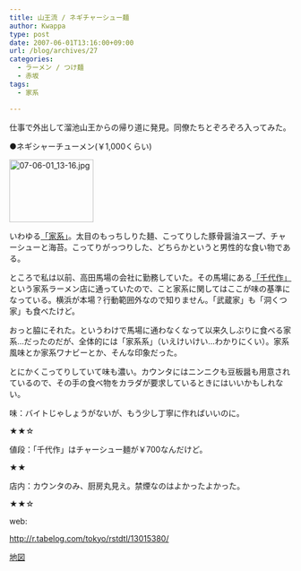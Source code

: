 ```yaml
---
title: 山王流 / ネギチャーシュー麺
author: Kwappa
type: post
date: 2007-06-01T13:16:00+09:00
url: /blog/archives/27
categories:
  - ラーメン / つけ麺
  - 赤坂
tags:
  - 家系

---
```

仕事で外出して溜池山王からの帰り道に発見。同僚たちとぞろぞろ入ってみた。
  
●ネギシャーチューメン(￥1,000くらい)
  
<a href="http://akasakalunch.up.seesaa.net/image/07-06-01_13-16.jpg" target="_blank" rel="noopener noreferrer"><img src="http://akasakalunch.up.seesaa.net/image/07-06-01_13-16-thumbnail2.jpg" border="0" alt="07-06-01_13-16.jpg" width="150" height="112" /></a>
  
いわゆる<a href="http://www.asahi-net.or.jp/~et7t-tum/iekei0.html" target="_blank" rel="noopener noreferrer">「家系」</a>。太目のもっちしりた麺、こってりした豚骨醤油スープ、チャーシューと海苔。こってりがっつりした、どちらかというと男性的な食い物である。
  
ところで私は以前、高田馬場の会社に勤務していた。その馬場にある<a href="http://www.shop-i.jp/tiyosaku/" target="_blank" rel="noopener noreferrer">「千代作」</a>という家系ラーメン店に通っていたので、こと家系に関してはここが味の基準になっている。横浜が本場？行動範囲外なので知りません。「武蔵家」も「洞くつ家」も食べたけど。
  
おっと脇にそれた。というわけで馬場に通わなくなって以来久しぶりに食べる家系…だったのだが、全体的には「家系系」（いえけいけい…わかりにくい）。家系風味とか家系ワナビーとか、そんな印象だった。
  
とにかくこってりしていて味も濃い。カウンタにはニンニクも豆板醤も用意されているので、その手の食べ物をカラダが要求しているときにはいいかもしれない。
  
味：バイトじゃしょうがないが、もう少し丁寧に作ればいいのに。
  
★★☆
  
値段：「千代作」はチャーシュー麺が￥700なんだけど。
  
★★
  
店内：カウンタのみ、厨房丸見え。禁煙なのはよかったよかった。
  
★★☆
  
web:
  
http://r.tabelog.com/tokyo/rstdtl/13015380/
  
<a href="http://maps.google.co.jp/maps?q=%E6%B8%AF%E5%8C%BA%E8%B5%A4%E5%9D%82%EF%BC%92%EF%BC%8D%EF%BC%91%EF%BC%93%EF%BC%8D%EF%BC%91%EF%BC%93++&hl=ja&ie=UTF8&z=17&iwloc=addr&om=1" target="_blank" rel="noopener noreferrer">地図</a>
